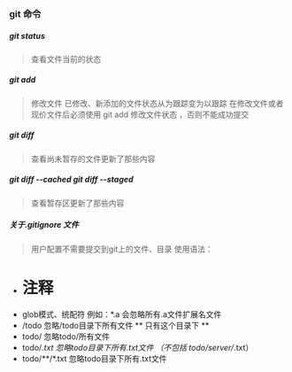 ### git 命令

##### git status

> 查看文件当前的状态


##### git add

> 修改文件 已修改、新添加的文件状态从为跟踪变为以跟踪
> 在修改文件或者现价文件后必须使用 git add 修改文件状态 ，否则不能成功提交

##### git diff
> 查看尚未暂存的文件更新了那些内容

##### git diff --cached  git diff --staged
>  查看暂存区更新了那些内容


##### 关于.gitignore 文件

> 用户配置不需要提交到git上的文件、目录
> 使用语法：
 * # 注释
 *  glob模式、统配符  例如：*.a 会忽略所有.a文件扩展名文件
 * /todo 忽略/todo目录下所有文件 ** 只有这个目录下 **
 * todo/ 忽略todo/所有文件
 * todo/*.txt 忽略todo目录下所有.txt文件 （不包括 todo/server/*.txt）
 * todo/**/*.txt 忽略todo目录下所有.txt文件	
